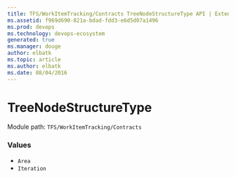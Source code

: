 ```yaml
---
title: TFS/WorkItemTracking/Contracts TreeNodeStructureType API | Extensions for Azure DevOps Services
ms.assetid: f969d690-821a-bdad-fdd3-e6d5d07a1496
ms.prod: devops
ms.technology: devops-ecosystem
generated: true
ms.manager: douge
author: elbatk
ms.topic: article
ms.author: elbatk
ms.date: 08/04/2016
---
```


# TreeNodeStructureType

Module path: `TFS/WorkItemTracking/Contracts`

### Values

* `Area` 
* `Iteration` 
